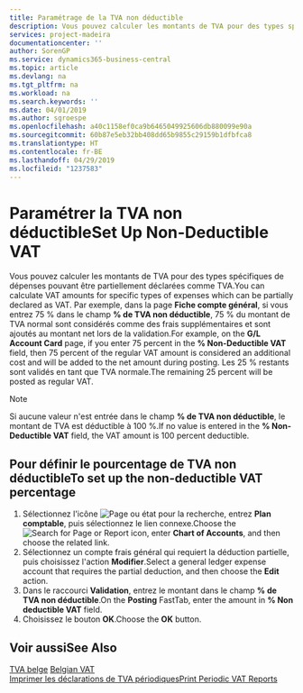 ```yaml
---
title: Paramétrage de la TVA non déductible
description: Vous pouvez calculer les montants de TVA pour des types spécifiques de dépenses pouvant être partiellement déclarées comme TVA.
services: project-madeira
documentationcenter: ''
author: SorenGP
ms.service: dynamics365-business-central
ms.topic: article
ms.devlang: na
ms.tgt_pltfrm: na
ms.workload: na
ms.search.keywords: ''
ms.date: 04/01/2019
ms.author: sgroespe
ms.openlocfilehash: a40c1158ef0ca9b6465049925606db880099e90a
ms.sourcegitcommit: 60b87e5eb32bb408dd65b9855c29159b1dfbfca8
ms.translationtype: HT
ms.contentlocale: fr-BE
ms.lasthandoff: 04/29/2019
ms.locfileid: "1237583"
---
```

# <a name="set-up-non-deductible-vat"></a><span data-ttu-id="3123f-103">Paramétrer la TVA non déductible</span><span class="sxs-lookup"><span data-stu-id="3123f-103">Set Up Non-Deductible VAT</span></span>
<span data-ttu-id="3123f-104">Vous pouvez calculer les montants de TVA pour des types spécifiques de dépenses pouvant être partiellement déclarées comme TVA.</span><span class="sxs-lookup"><span data-stu-id="3123f-104">You can calculate VAT amounts for specific types of expenses which can be partially declared as VAT.</span></span> <span data-ttu-id="3123f-105">Par exemple, dans la page **Fiche compte général**, si vous entrez 75 % dans le champ **% de TVA non déductible**, 75 % du montant de TVA normal sont considérés comme des frais supplémentaires et sont ajoutés au montant net lors de la validation.</span><span class="sxs-lookup"><span data-stu-id="3123f-105">For example, on the **G/L Account Card** page, if you enter 75 percent in the **% Non-Deductible VAT** field, then 75 percent of the regular VAT amount is considered an additional cost and will be added to the net amount during posting.</span></span> <span data-ttu-id="3123f-106">Les 25 % restants sont validés en tant que TVA normale.</span><span class="sxs-lookup"><span data-stu-id="3123f-106">The remaining 25 percent will be posted as regular VAT.</span></span>  

> [!NOTE]  
>  <span data-ttu-id="3123f-107">Si aucune valeur n'est entrée dans le champ **% de TVA non déductible**, le montant de TVA est déductible à 100 %.</span><span class="sxs-lookup"><span data-stu-id="3123f-107">If no value is entered in the **% Non-Deductible VAT** field, the VAT amount is 100 percent deductible.</span></span>  

## <a name="to-set-up-the-non-deductible-vat-percentage"></a><span data-ttu-id="3123f-108">Pour définir le pourcentage de TVA non déductible</span><span class="sxs-lookup"><span data-stu-id="3123f-108">To set up the non-deductible VAT percentage</span></span>  

1.  <span data-ttu-id="3123f-109">Sélectionnez l'icône ![Page ou état pour la recherche](../../media/ui-search/search_small.png "Page ou état pour la recherche"), entrez **Plan comptable**, puis sélectionnez le lien connexe.</span><span class="sxs-lookup"><span data-stu-id="3123f-109">Choose the ![Search for Page or Report](../../media/ui-search/search_small.png "Search for Page or Report icon") icon, enter **Chart of Accounts**, and then choose the related link.</span></span>  
2.  <span data-ttu-id="3123f-110">Sélectionnez un compte frais général qui requiert la déduction partielle, puis choisissez l'action **Modifier**.</span><span class="sxs-lookup"><span data-stu-id="3123f-110">Select a general ledger expense account that requires the partial deduction, and then choose the **Edit** action.</span></span>  
3.  <span data-ttu-id="3123f-111">Dans le raccourci **Validation**, entrez le montant dans le champ **% de TVA non déductible**.</span><span class="sxs-lookup"><span data-stu-id="3123f-111">On the **Posting** FastTab, enter the amount in **% Non deductible VAT** field.</span></span>  
4.  <span data-ttu-id="3123f-112">Choisissez le bouton **OK**.</span><span class="sxs-lookup"><span data-stu-id="3123f-112">Choose the **OK** button.</span></span>  

## <a name="see-also"></a><span data-ttu-id="3123f-113">Voir aussi</span><span class="sxs-lookup"><span data-stu-id="3123f-113">See Also</span></span>  
 <span data-ttu-id="3123f-114">[TVA belge](belgian-vat.md) </span><span class="sxs-lookup"><span data-stu-id="3123f-114">[Belgian VAT](belgian-vat.md) </span></span>  
 [<span data-ttu-id="3123f-115">Imprimer les déclarations de TVA périodiques</span><span class="sxs-lookup"><span data-stu-id="3123f-115">Print Periodic VAT Reports</span></span>](how-to-print-periodic-vat-reports.md)
